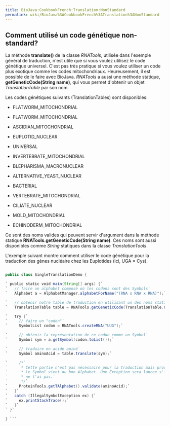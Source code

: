 ```yaml
---
title: BioJava:CookbookFrench:Translation:NonStandard
permalink: wiki/BioJava%3ACookbookFrench%3ATranslation%3ANonStandard
---
```


Comment utilisé un code génétique non-standard?
-----------------------------------------------

La méthode **translate()** de la classe *RNATools*, utilisée dans
l'exemple général de traduction, n'est utile que si vous voulez utilisez
le code génétique universel. C'est pas très pratique si vous voulez
utiliser un code plus exotique comme les codes mitochondriaux.
Heureusement, il est possible de le faire avec BioJava. *RNATools* a
aussi une méthode statique, **getGeneticCode(String name)**, qui vous
permet d'obtenir un objet *TranslationTable* par son nom.

Les codes génétiques suivants (TranslationTables) sont disponibles:

-   FLATWORM\_MITOCHONDRIAL

<!-- -->

-   FLATWORM\_MITOCHONDRIAL

<!-- -->

-   ASCIDIAN\_MITOCHONDRIAL

<!-- -->

-   EUPLOTID\_NUCLEAR

<!-- -->

-   UNIVERSAL

<!-- -->

-   INVERTEBRATE\_MITOCHONDRIAL

<!-- -->

-   BLEPHARISMA\_MACRONUCLEAR

<!-- -->

-   ALTERNATIVE\_YEAST\_NUCLEAR

<!-- -->

-   BACTERIAL

<!-- -->

-   VERTEBRATE\_MITOCHONDRIAL

<!-- -->

-   CILIATE\_NUCLEAR

<!-- -->

-   MOLD\_MITOCHONDRIAL

<!-- -->

-   ECHINODERM\_MITOCHONDRIAL

Ce sont des noms valides qui peuvent servir d'argument dans la méthode
statique **RNATools.getGeneticCode(String name)**. Ces noms sont aussi
disponibles comme *String* statiques dans la classe *TranslationTools*.

L'exemple suivant montre comment utiliser le code génétique pour la
traduction des gènes nucléaire chez les Euplotides (ici, UGA = Cys).

```java import org.biojava.bio.seq.\*; import org.biojava.bio.symbol.\*;

public class SingleTranslationDemo {

` public static void main(String[] args) {`  
`   // faire un alphabet composé où les codons sont des Symbols`  
`   Alphabet a = AlphabetManager.alphabetForName("(RNA x RNA x RNA)");`

`   // obtenir notre table de traduction en utilisant un des noms statiques de TranslationTable`  
`   TranslationTable table = RNATools.getGeneticCode(TranslationTable.UNIVERSAL);`

`   try {`  
`     // faire un "codon"`  
`     SymbolList codon = RNATools.createRNA("UUG");`

`     // obtenir la représentation de ce codon comme un Symbol`  
`     Symbol sym = a.getSymbol(codon.toList());`

`     // traduire en acide aminé`  
`     Symbol aminoAcid = table.translate(sym);`

`     /*`  
`      * Cette partie n'est pas nécessaire pour la traduction mais prouve que `  
`      * le Symbol vient du bon Alphabet. Une Exception sera lancee s'il `  
`      * ne l'ai pas.`  
`      */`  
`     ProteinTools.getTAlphabet().validate(aminoAcid);`  
`   }`  
`   catch (IllegalSymbolException ex) {`  
`     ex.printStackTrace();`  
`   }`  
` }`

} ```
